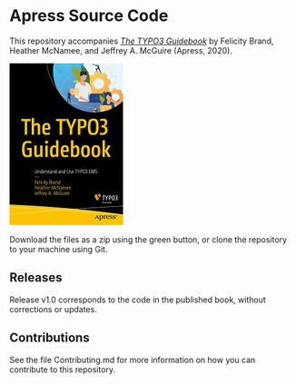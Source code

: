 # Apress Source Code

This repository accompanies [*The TYPO3 Guidebook*](http://www.apress.com/9781484265246.) by Felicity Brand, Heather McNamee, and Jeffrey A. McGuire (Apress, 2020).

[comment]: #cover
![Cover image](9781484265246.jpg)

Download the files as a zip using the green button, or clone the repository to your machine using Git.

## Releases

Release v1.0 corresponds to the code in the published book, without corrections or updates.

## Contributions

See the file Contributing.md for more information on how you can contribute to this repository.